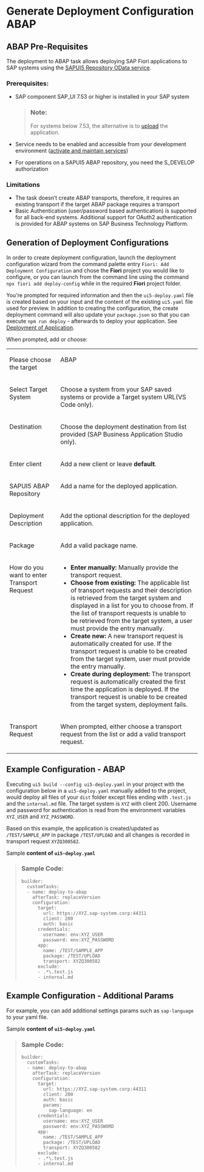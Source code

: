 <!-- loioc06b9cbb3f3641aabfe3a5d199e855a0 -->

# Generate Deployment Configuration ABAP



<a name="loioc06b9cbb3f3641aabfe3a5d199e855a0__section_lmt_bq3_k4b"/>

## ABAP Pre-Requisites

The deployment to ABAP task allows deploying SAP Fiori applications to SAP systems using the [SAPUI5 Repository OData service](https://sapui5.hana.ondemand.com/#/topic/a883327a82ef4cc792f3c1e7b7a48de8.html).



### Prerequisites:

-   SAP component SAP\_UI 7.53 or higher is installed in your SAP system

    > ### Note:  
    > For systems below 7.53, the alternative is to [upload](https://help.sap.com/viewer/0ce0b8c56fa74dd897fffda8407e8272/7.5.17/en-US/a560bd6ed4654fd1b338df065d331872.html) the application.

-   Service needs to be enabled and accessible from your development environment \([activate and maintain services](https://help.sap.com/viewer/68bf513362174d54b58cddec28794093/7.52.5/en-US/bb2bfe50645c741ae10000000a423f68.html)\)
-   For operations on a SAPUI5 ABAP repository, you need the S\_DEVELOP authorization



### Limitations

-   The task doesn’t create ABAP transports, therefore, it requires an existing transport if the target ABAP package requires a transport
-   Basic Authentication \(user/password based authentication\) is supported for all back-end systems. Additional support for OAuth2 authentication is provided for ABAP systems on SAP Business Technology Platform.



<a name="loioc06b9cbb3f3641aabfe3a5d199e855a0__section_nv5_bxx_3nb"/>

## Generation of Deployment Configurations

In order to create deployment configuration, launch the deployment configuration wizard from the command palette entry `Fiori: Add Deployment Configuration` and chose the **Fiori** project you would like to configure, or you can launch from the command line using the command `npx fiori add deploy-config` while in the required **Fiori** project folder.

You're prompted for required information and then the `ui5-deploy.yaml` file is created based on your input and the content of the existing `ui5.yaml` file used for preview. In addition to creating the configuration, the create deployment command will also update your `package.json` so that you can execute `npm run deploy` - afterwards to deploy your application. See [Deployment of Application](deployment-of-application-607014e.md).

When prompted, add or choose:


<table>
<tr>
<td valign="top">

Please choose the target



</td>
<td valign="top">

ABAP



</td>
</tr>
<tr>
<td valign="top">

Select Target System



</td>
<td valign="top">

Choose a system from your SAP saved systems or provide a Target system URL\(VS Code only\).



</td>
</tr>
<tr>
<td valign="top">

Destination



</td>
<td valign="top">

Choose the deployment destination from list provided \(SAP Business Application Studio only\).



</td>
</tr>
<tr>
<td valign="top">

Enter client



</td>
<td valign="top">

Add a new client or leave **default**.



</td>
</tr>
<tr>
<td valign="top">

SAPUI5 ABAP Repository



</td>
<td valign="top">

Add a name for the deployed application.



</td>
</tr>
<tr>
<td valign="top">

Deployment Description



</td>
<td valign="top">

Add the optional description for the deployed application.



</td>
</tr>
<tr>
<td valign="top">

Package



</td>
<td valign="top">

Add a valid package name.



</td>
</tr>
<tr>
<td valign="top">

How do you want to enter Transport Request



</td>
<td valign="top">

-   **Enter manually:** Manually provide the transport request.
-   **Choose from existing:** The applicable list of transport requests and their description is retrieved from the target system and displayed in a list for you to choose from. If the list of transport requests is unable to be retrieved from the target system, a user must provide the entry manually.
-   **Create new:** A new transport request is automatically created for use. If the transport request is unable to be created from the target system, user must provide the entry manually.
-   **Create during deployment:** The transport request is automatically created the first time the application is deployed. If the transport request is unable to be created from the target system, deployment fails.




</td>
</tr>
<tr>
<td valign="top">

Transport Request



</td>
<td valign="top">

When prompted, either choose a transport request from the list or add a valid transport request.



</td>
</tr>
</table>



<a name="loioc06b9cbb3f3641aabfe3a5d199e855a0__section_a5d_mfd_l4b"/>

## Example Configuration - ABAP

Executing `ui5 build --config ui5-deploy.yaml` in your project with the configuration below in a `ui5-deploy.yaml` manually added to the project, would deploy all files of your `dist` folder except files ending with `.test.js` and the `internal.md` file. The target system is `XYZ` with client 200. Username and password for authentication is read from the environment variables `XYZ_USER` and `XYZ_PASSWORD`.

Based on this example, the application is created/updated as `/TEST/SAMPLE_APP` in package `/TEST/UPLOAD` and all changes is recorded in transport request `XYZQ300582`.

Sample **content of `ui5-deploy.yaml`**

> ### Sample Code:  
> ```
> builder:
>   customTasks:
>   - name: deploy-to-abap
>     afterTask: replaceVersion
>     configuration:
>       target:
>         url: https://XYZ.sap-system.corp:44311
>         client: 200
>         auth: basic
>       credentials:
>         username: env:XYZ_USER
>         password: env:XYZ_PASSWORD
>       app:
>         name: /TEST/SAMPLE_APP
>         package: /TEST/UPLOAD
>         transport: XYZQ300582
>       exclude:
>       - .*\.test.js
>       - internal.md
> ```



<a name="loioc06b9cbb3f3641aabfe3a5d199e855a0__section_qdj_kr4_fvb"/>

## Example Configuration - Additional Params

For example, you can add additional settings params such as `sap-language` to your yaml file.

Sample **content of `ui5-deploy.yaml`**

> ### Sample Code:  
> ```
> builder:
>   customTasks:
>   - name: deploy-to-abap
>     afterTask: replaceVersion
>     configuration:
>       target:
>         url: https://XYZ.sap-system.corp:44311
>         client: 200
>         auth: basic
>         params: 
>           sap-language: en
>       credentials:
>         username: env:XYZ_USER
>         password: env:XYZ_PASSWORD
>       app:
>         name: /TEST/SAMPLE_APP
>         package: /TEST/UPLOAD
>         transport: XYZQ300582
>       exclude:
>       - .*\.test.js
>       - internal.md
> ```


